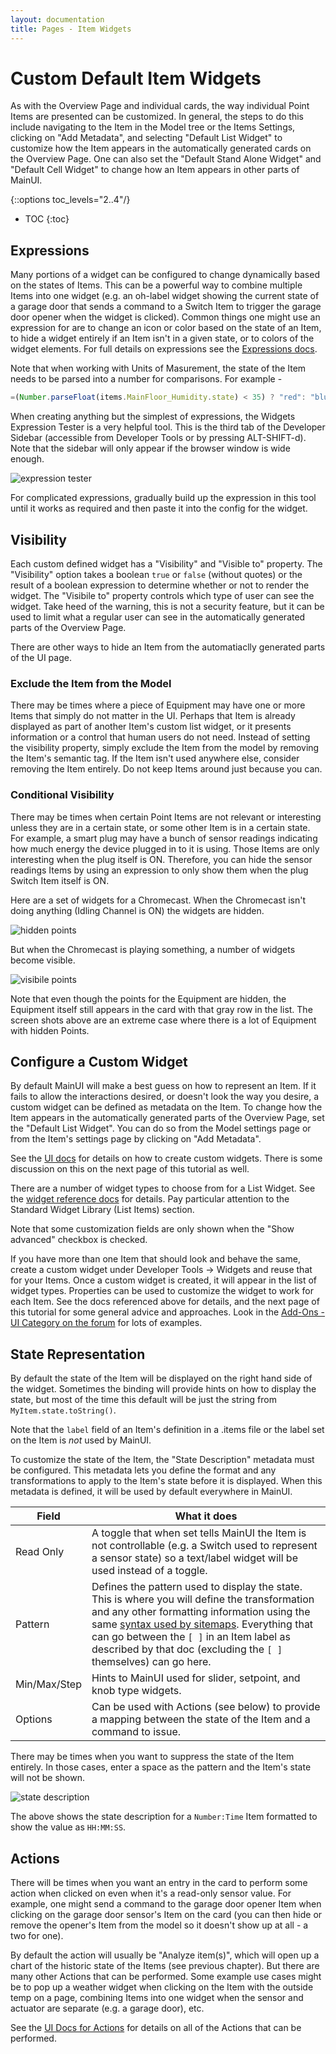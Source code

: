 ```yaml
---
layout: documentation
title: Pages - Item Widgets
---
```


# Custom Default Item Widgets

As with the Overview Page and individual cards, the way individual Point Items are presented can be customized.
In general, the steps to do this include navigating to the Item in the Model tree or the Items Settings, clicking on "Add Metadata", and selecting "Default List Widget" to customize how the Item appears in the automatically generated cards on the Overview Page.
One can also set the "Default Stand Alone Widget" and "Default Cell Widget" to change how an Item appears in other parts of MainUI.

{::options toc_levels="2..4"/}

- TOC
{:toc}

## Expressions

Many portions of a widget can be configured to change dynamically based on the states of Items.
This can be a powerful way to combine multiple Items into one widget (e.g. an oh-label widget showing the current state of a garage door that sends a command to a Switch Item to trigger the garage door opener when the widget is clicked).
Common things one might use an expression for are to change an icon or color based on the state of an Item, to hide a widget entirely if an Item isn't in a given state, or to colors of the widget elements.
For full details on expressions see the [Expressions docs]({{base}}/ui/building-pages.html#dynamically-configuring-components-with-expressions).

Note that when working with Units of Masurement, the state of the Item needs to be parsed into a number for comparisons.
For example -

```javascript
=(Number.parseFloat(items.MainFloor_Humidity.state) < 35) ? "red": "blue"
```

When creating anything but the simplest of expressions, the Widgets Expression Tester is a very helpful tool.
This is the third tab of the Developer Sidebar (accessible from Developer Tools or by pressing ALT-SHIFT-d).
Note that the sidebar will only appear if the browser window is wide enough.

![expression tester](images/expression_tester.png)

For complicated expressions, gradually build up the expression in this tool until it works as required and then paste it into the config for the widget.

## Visibility

Each custom defined widget has a "Visibility" and "Visible to" property.
The "Visibility" option takes a boolean `true` or `false` (without quotes) or the result of a boolean expression to determine whether or not to render the widget.
The "Visibile to" property controls which type of user can see the widget.
Take heed of the warning, this is not a security feature, but it can be used to limit what a regular user can see in the automatically generated parts of the Overview Page.

There are other ways to hide an Item from the automatiaclly generated parts of the UI page.

### Exclude the Item from the Model

There may be times where a piece of Equipment may have one or more Items that simply do not matter in the UI.
Perhaps that Item is already displayed as part of another Item's custom list widget, or it presents information or a control that human users do not need.
Instead of setting the visibility property, simply exclude the Item from the model by removing the Item's semantic tag.
If the Item isn't used anywhere else, consider removing the Item entirely.
Do not keep Items around just because you can.

### Conditional Visibility

There may be times when certain Point Items are not relevant or interesting unless they are in a certain state, or some other Item is in a certain state.
For example, a smart plug may have a bunch of sensor readings indicating how much energy the device plugged in to it is using.
Those Items are only interesting when the plug itself is ON.
Therefore, you can hide the sensor readings Items by using an expression to only show them when the plug Switch Item itself is ON.

Here are a set of widgets for a Chromecast.
When the Chromecast isn't doing anything (Idling Channel is ON) the widgets are hidden.

![hidden points](images/hidden_points.png)

But when the Chromecast is playing something, a number of widgets become visible.

![visibile points](images/now_visible_points.png)

Note that even though the points for the Equipment are hidden, the Equipment itself still appears in the card with that gray row in the list.
The screen shots above are an extreme case where there is a lot of Equipment with hidden Points.

## Configure a Custom Widget

By default MainUI will make a best guess on how to represent an Item.
If it fails to allow the interactions desired, or doesn't look the way you desire, a custom widget can be defined as metadata on the Item.
To change how the Item appears in the automatically generated parts of the Overview Page, set the "Default List Widget".
You can do so from the Model settings page or from the Item's settings page by clicking on "Add Metadata".

See the [UI docs]({{base}}/ui/building-pages.html) for details on how to create custom widgets.
There is some discussion on this on the next page of this tutorial as well.

There are a number of widget types to choose from for a List Widget.
See the [widget reference docs]({{base}}/ui/components/index.html) for details.
Pay particular attention to the Standard Widget Library (List Items) section.

Note that some customization fields are only shown when the "Show advanced" checkbox is checked.

If you have more than one Item that should look and behave the same, create a custom widget under Developer Tools -> Widgets and reuse that for your Items.
Once a custom widget is created, it will appear in the list of widget types.
Properties can be used to customize the widget to work for each Item.
See the docs referenced above for details, and the next page of this tutorial for some general advice and approaches.
Look in the [Add-Ons - UI Category on the forum](https://community.openhab.org/c/add-ons/uis/30) for lots of examples.

## State Representation

By default the state of the Item will be displayed on the right hand side of the widget.
Sometimes the binding will provide hints on how to display the state, but most of the time this default will be just the string from `MyItem.state.toString()`.

Note that the `label` field of an Item's definition in a .items file or the label set on the Item is *not* used by MainUI.

To customize the state of the Item, the "State Description" metadata must be configured.
This metadata lets you define the format and any transformations to apply to the Item's state before it is displayed.
When this metadata is defined, it will be used by default everywhere in MainUI.

Field | What it does
-|-
Read Only | A toggle that when set tells MainUI the Item is not controllable (e.g. a Switch used to represent a sensor state) so a text/label widget will be used instead of a toggle.
Pattern | Defines the pattern used to display the state. This is where you will define the transformation and any other formatting information using the same [syntax used by sitemaps]({{base}}/configuration/items.html#state-presentation). Everything that can go between the `[ ]` in an Item label as described by that doc (excluding the `[ ]` themselves) can go here.
Min/Max/Step | Hints to MainUI used for slider, setpoint, and knob type widgets.
Options | Can be used with Actions (see below) to provide a mapping between the state of the Item and a command to issue.

There may be times when you want to suppress the state of the Item entirely.
In those cases, enter a space as the pattern and the Item's state will not be shown.

![state description](images/state_description.png)

The above shows the state description for a `Number:Time` Item formatted to show the value as `HH:MM:SS`.

## Actions

There will be times when you want an entry in the card to perform some action when clicked on even when it's a read-only sensor value.
For example, one might send a command to the garage door opener Item when clicking on the garage door sensor's Item on the card (you can then hide or remove the opener's Item from the model so it doesn't show up at all - a two for one).

By default the action will usually be "Analyze item(s)", which will open up a chart of the historic state of the Items (see previous chapter).
But there are many other Actions that can be performed.
Some example use cases might be to pop up a weather widget when clicking on the Item with the outside temp on a page, combining Items into one widget when the sensor and actuator are separate (e.g. a garage door), etc.

See the [UI Docs for Actions]({{base}}/ui/building-pages.html#actions) for details on all of the Actions that can be performed.
